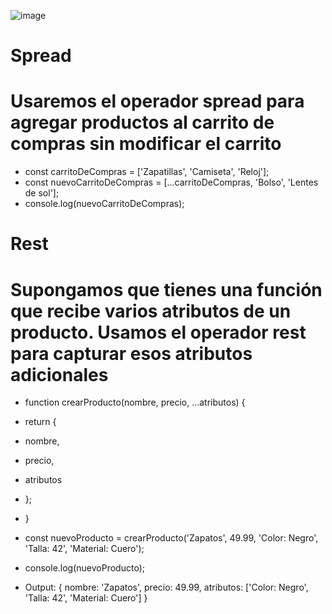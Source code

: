 ![image](https://github.com/user-attachments/assets/92c52d3a-3454-4ede-aca3-329d6f57f768)
# Spread
# Usaremos el operador spread para agregar productos al carrito de compras sin modificar el carrito

 * const carritoDeCompras = ['Zapatillas', 'Camiseta', 'Reloj'];
 * const nuevoCarritoDeCompras = [...carritoDeCompras, 'Bolso', 'Lentes de sol'];
 * console.log(nuevoCarritoDeCompras); 
 
# Rest
# Supongamos que tienes una función que recibe varios atributos de un producto. Usamos el operador rest para capturar esos atributos adicionales

* function crearProducto(nombre, precio, ...atributos) {
*    return {
*  nombre,
*  precio,
*  atributos
*    };
* }

* const nuevoProducto = crearProducto('Zapatos', 49.99, 'Color: Negro', 'Talla: 42', 'Material: Cuero');

* console.log(nuevoProducto);
* Output: { nombre: 'Zapatos', precio: 49.99, atributos: ['Color: Negro', 'Talla: 42', 'Material: Cuero'] }
